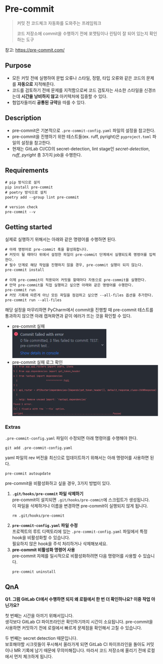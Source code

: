 # Pre-commit

> 커밋 전 코드체크 자동화를 도와주는 프레임워크
>
> 코드 저장소에 commit을 수행하기 전에 포맷팅이나 린팅이 잘 되어 있는지 확인하는 도구
>

참고: <https://pre-commit.com/>

## Purpose

- 모든 커밋 전에 실행하여 문법 오류나 스타일, 정렬, 타입 오류와 같은 코드의 문제를 **자동으로** 지적해준다.
- 코드를 검토하기 전에 문제를 지적함으로써 코드 검토자는 사소한 스타일을 신경쓰는데 **시간을 낭비하지 않고** 아키텍처에 집중할 수 있다.
- 협업자들끼리 **공통된 규약**을 따를 수 있다.

## Description

- pre-commit은 기본적으로 `.pre-commit-config.yaml` 파일의 설정을 참고한다.
- pre-commit을 진행하기 위한 테스트들(ex. ruff, pyright)은 `pyproject.toml` 파일의 설정을 참고한다.
- 현재는 GitLab CI/CD의 secret-detection, lint stage인 _secret-detection_, _ruff_, _pyright_ 총 3가지 job을 수행한다.

## Requirements

```shell
# pip 방식으로 설치
pip install pre-commit
# poetry 방식으로 설치
poetry add --group lint pre-commit

# version check
pre-commit --v
```

## Getting started

실제로 실행하기 위해서는 아래와 같은 명령어를 수행하면 된다.

```shell
# 아래 명령어로 pre-commit 훅을 활성화합니다.
# 커밋이 될 때마다 위에서 설정한 파일이 pre-commit 단계에서 실행되도록 명령어를 입력한다.
# 필수 단계로 해당 작업을 진행하지 않을 경우, pre-commit 실행이 되지 않는다.
pre-commit install

# 이제 pre-commit이 적용되어 커밋을 할때마다 자동으로 pre-commit을 실행한다.
# 만약 pre-commit을 직접 실행하고 싶으면 아래와 같은 명령어를 수행한다.
pre-commit run
# 커밋 기록에 따른게 아닌 모든 파일을 점검하고 싶으면 --all-files 옵션을 추가한다.
pre-commit run --all-files
```

해당 설정을 마무리하면 PyCharm에서 commit을 진행할 때 pre-commit 테스트를 통과하지 않으면 아래 캡쳐화면과 같이 에러가 뜨는 것을 확인할 수 있다.

- pre-commit 실패    
  ![pre commit failed](../images/pre-commit-failed.png "pre commit failed")
- pre-commit 실패 로그 확인    
  ![pre commit failed console log](../images/pre-commit-failed-console-log.png "pre commit failed console log")

### Extras

`.pre-commit-config.yaml` 파일이 수정되면 아래 명령어를 수행해야 한다.

```shell
git add .pre-commit-config.yaml
```

yaml 파일의 rev 버전을 최신으로 업데이트하기 위해서는 아래 명령어를 사용하면 된다.

```shell
pre-commit autoupdate
```

pre-commit을 비활성화하고 싶을 경우, 3가지 방법이 있다.

1. **`.git/hooks/pre-commit` 파일 삭제하기**    
   pre-commit이 설치되면 `.git/hooks/pre-commit`에 스크립트가 생성됩니다.    
   이 파일을 삭제하거나 이름을 변경하면 pre-commit이 실행되지 않게 됩니다.
    ```shell
    rm .git/hooks/pre-commit
    ```
2. **`pre-commit-config.yaml` 파일 수정**    
   프로젝트의 루트 디렉토리에 있는 `.pre-commit-config.yaml` 파일에서 특정 hook을 비활성화할 수 있습니다.    
   필요하지 않은 hook을 주석 처리하거나 삭제해보세요.
3. **pre-commit 비활성화 명령어 사용**    
   pre-commit 자체를 일시적으로 비활성화하려면 다음 명령어를 사용할 수 있습니다.
    ```shell
    pre-commit uninstall
    ```

## QnA

**Q1. 그럼 GitLab CI에서 수행하면 되지 왜 로컬에서 한 번 더 확인하나요? 이중 작업 아닌가요?**

첫 번째는 시간을 아끼기 위해서입니다.    
생각보다 GitLab CI 파이프라인은 확인하기까지 시간이 소요됩니다.
pre-commit을 사용하면 커밋하기 전에 로컬에서 빠르게 문제점을 확인해서 고칠 수 있습니다.

두 번째는 secret detection 때문입니다.    
보호해야할 시크릿들이 푸시해서 올라가게 되면 GitLab CI 파이프라인을 돌아도 커밋이나 MR 기록에 남기 때문에 무의미해집니다.
따라서 코드 저장소에 올리기 전에 로컬에서 먼저 체크하게 됩니다.